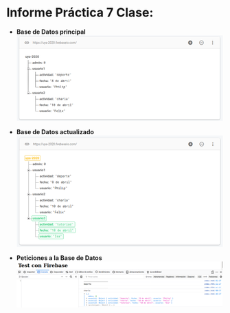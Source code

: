 # Informe Práctica 7 Clase: 

- **Base de Datos principal**
![BBDD](https://github.com/Pmolmar/UyA_grupo19/blob/master/P7/P7-clase/screenshots/pic1.png)

- **Base de Datos actualizado**
![BBDD](https://github.com/Pmolmar/UyA_grupo19/blob/master/P7/P7-clase/screenshots/pic2.png)

- **Peticiones a la Base de Datos**
![BBDD](https://github.com/Pmolmar/UyA_grupo19/blob/master/P7/P7-clase/screenshots/pic3.png)
